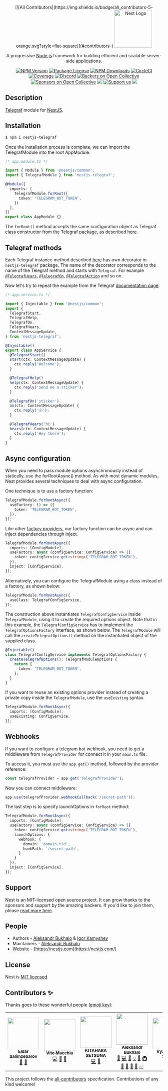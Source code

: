 <p align="center">
<!-- ALL-CONTRIBUTORS-BADGE:START - Do not remove or modify this section -->
[![All Contributors](https://img.shields.io/badge/all_contributors-5-orange.svg?style=flat-square)](#contributors-)
<!-- ALL-CONTRIBUTORS-BADGE:END -->
  <a href="http://nestjs.com/" target="blank"><img src="https://nestjs.com/img/logo-small.svg" width="120" alt="Nest Logo" /></a>
</p>

[circleci-image]: https://img.shields.io/circleci/build/github/nestjs/nest/master?token=abc123def456
[circleci-url]: https://circleci.com/gh/nestjs/nest

  <p align="center">A progressive <a href="http://nodejs.org" target="_blank">Node.js</a> framework for building efficient and scalable server-side applications.</p>
    <p align="center">
<a href="https://www.npmjs.com/~nestjscore" target="_blank"><img src="https://img.shields.io/npm/v/@nestjs/core.svg" alt="NPM Version" /></a>
<a href="https://www.npmjs.com/~nestjscore" target="_blank"><img src="https://img.shields.io/npm/l/@nestjs/core.svg" alt="Package License" /></a>
<a href="https://www.npmjs.com/~nestjscore" target="_blank"><img src="https://img.shields.io/npm/dm/@nestjs/core.svg" alt="NPM Downloads" /></a>
<a href="https://circleci.com/gh/nestjs/nest" target="_blank"><img src="https://img.shields.io/circleci/build/github/nestjs/nest/master" alt="CircleCI" /></a>
<a href="https://coveralls.io/github/nestjs/nest?branch=master" target="_blank"><img src="https://coveralls.io/repos/github/nestjs/nest/badge.svg?branch=master#9" alt="Coverage" /></a>
<a href="https://discord.gg/G7Qnnhy" target="_blank"><img src="https://img.shields.io/badge/discord-online-brightgreen.svg" alt="Discord"/></a>
<a href="https://opencollective.com/nest#backer" target="_blank"><img src="https://opencollective.com/nest/backers/badge.svg" alt="Backers on Open Collective" /></a>
<a href="https://opencollective.com/nest#sponsor" target="_blank"><img src="https://opencollective.com/nest/sponsors/badge.svg" alt="Sponsors on Open Collective" /></a>
  <a href="https://paypal.me/kamilmysliwiec" target="_blank"><img src="https://img.shields.io/badge/Donate-PayPal-ff3f59.svg"/></a>
    <a href="https://opencollective.com/nest#sponsor"  target="_blank"><img src="https://img.shields.io/badge/Support%20us-Open%20Collective-41B883.svg" alt="Support us"></a>
  <a href="https://twitter.com/nestframework" target="_blank"><img src="https://img.shields.io/twitter/follow/nestframework.svg?style=social&label=Follow"></a>
</p>

## Description

[Telegraf](https://github.com/telegraf/telegraf) module for [NestJS](https://github.com/nestjs/nest).

## Installation

```bash
$ npm i nestjs-telegraf
```

Once the installation process is complete, we can import the TelegrafModule into the root AppModule.

```typescript
/* app.module.ts */

import { Module } from '@nestjs/common';
import { TelegrafModule } from 'nestjs-telegraf';

@Module({
  imports: [
    TelegrafModule.forRoot({
      token: 'TELEGRAM_BOT_TOKEN',
    })
  ],
})
export class AppModule {}
```

The `forRoot()` method accepts the same configuration object as Telegraf class constructor from the Telegraf package, as described [here](https://telegraf.js.org/#/?id=constructor).

## Telegraf methods

Each Telegraf instance method described [here](https://telegraf.js.org/#/?id=telegraf) has own decorator in `nestjs-telegraf` package. The name of the decorator corresponds to the name of the Telegraf method and starts with `Telegraf`. For example [`@TelegrafHears`](https://telegraf.js.org/#/?id=hears), [`@TelegrafOn`](https://telegraf.js.org/#/?id=on), [`@TelegrafAction`](https://telegraf.js.org/#/?id=action) and so on.

Now let's try to repeat the example from the Telegraf [documentation page](https://telegraf.js.org/#/?id=example).

```typescript
/* app.service.ts */

import { Injectable } from '@nestjs/common';
import {
  TelegrafStart,
  TelegrafHelp,
  TelegrafOn,
  TelegrafHears,
  ContextMessageUpdate,
} from 'nestjs-telegraf';

@Injectable()
export class AppService {
  @TelegrafStart()
  start(ctx: ContextMessageUpdate) {
    ctx.reply('Welcome');
  }

  @TelegrafHelp()
  help(ctx: ContextMessageUpdate) {
    ctx.reply('Send me a sticker');
  }

  @TelegrafOn('sticker')
  on(ctx: ContextMessageUpdate) {
    ctx.reply('👍');
  }

  @TelegrafHears('hi')
  hears(ctx: ContextMessageUpdate) {
    ctx.reply('Hey there');
  }
}
```

## Async configuration
When you need to pass module options asynchronously instead of statically, use the forRootAsync() method. As with most dynamic modules, Nest provides several techniques to deal with async configuration.

One technique is to use a factory function:

```typescript
TelegrafModule.forRootAsync({
  useFactory: () => ({
    token: 'TELEGRAM_BOT_TOKEN',
  }),
});
```

Like other [factory providers](https://docs.nestjs.com/fundamentals/custom-providers#factory-providers-usefactory), our factory function can be async and can inject dependencies through inject.

```typescript
TelegrafModule.forRootAsync({
  imports: [ConfigModule],
  useFactory: async (configService: ConfigService) => ({
    token: configService.get<string>('TELEGRAM_BOT_TOKEN'),
  }),
  inject: [ConfigService],
});
```

Alternatively, you can configure the TelegrafModule using a class instead of a factory, as shown below:

```typescript
TelegrafModule.forRootAsync({
  useClass: TelegrafConfigService,
});
```

The construction above instantiates `TelegrafConfigService` inside `TelegrafModule`, using it to create the required options object. Note that in this example, the `TelegrafConfigService` has to implement the `TelegrafOptionsFactory` interface, as shown below. The `TelegrafModule` will call the `createTelegrafOptions()` method on the instantiated object of the supplied class.

```typescript
@Injectable()
class TelegrafConfigService implements TelegrafOptionsFactory {
  createTelegrafOptions(): TelegrafModuleOptions {
    return {
      token: 'TELEGRAM_BOT_TOKEN',
    };
  }
}
```

If you want to reuse an existing options provider instead of creating a private copy inside the `TelegrafModule`, use the `useExisting` syntax.

```typescript
TelegrafModule.forRootAsync({
  imports: [ConfigModule],
  useExisting: ConfigService,
});
```

## Webhooks
If you want to configure a telegram bot webhook, you need to get a middleware from `TelegrafProvider` for connect it in your `main.ts` file.
 
To access it, you must use the `app.get()` method, followed by the provider reference:
```typescript
const telegrafProvider = app.get('TelegrafProvider');
```

Now you can connect middleware:
```typescript
app.use(telegrafProvider.webhookCallback('/secret-path'));
```

The last step is to specify launchOptions in `forRoot` method:
```typescript
TelegrafModule.forRootAsync({
  imports: [ConfigModule],
  useFactory: async (configService: ConfigService) => ({
    token: configService.get<string>('TELEGRAM_BOT_TOKEN'),
    launchOptions: {
      webhook: {
        domain: 'domain.tld',
        hookPath: '/secret-path',
      }
    }
  }),
  inject: [ConfigService],
});
```

## Support

Nest is an MIT-licensed open source project. It can grow thanks to the sponsors and support by the amazing backers. If you'd like to join them, please [read more here](https://docs.nestjs.com/support).

## People

- Authors - [Aleksandr Bukhalo](https://bukhalo.com/) & [Igor Kamyshev](https://kamyshev.me/)
- Maintainers - [Aleksandr Bukhalo](https://bukhalo.com/)
- Website - [https://nestjs.com](https://nestjs.com/)

## License

Nest is [MIT licensed](https://github.com/nestjs/nest/blob/master/LICENSE).

## Contributors ✨

Thanks goes to these wonderful people ([emoji key](https://allcontributors.org/docs/en/emoji-key)):

<!-- ALL-CONTRIBUTORS-LIST:START - Do not remove or modify this section -->
<!-- prettier-ignore-start -->
<!-- markdownlint-disable -->
<table>
  <tr>
    <td align="center"><a href="https://github.com/Sedjj"><img src="https://avatars3.githubusercontent.com/u/5383030?v=4" width="100px;" alt=""/><br /><sub><b>Eldar Salimzebarov</b></sub></a><br /><a href="https://github.com/bukhalo/nestjs-telegraf/issues?q=author%3ASedjj" title="Bug reports">🐛</a> <a href="#ideas-Sedjj" title="Ideas, Planning, & Feedback">🤔</a></td>
    <td align="center"><a href="http://www.ismb.it/vito.macchia"><img src="https://avatars3.githubusercontent.com/u/2249342?v=4" width="100px;" alt=""/><br /><sub><b>Vito Macchia</b></sub></a><br /><a href="https://github.com/bukhalo/nestjs-telegraf/commits?author=lamuertepeluda" title="Code">💻</a> <a href="https://github.com/bukhalo/nestjs-telegraf/issues?q=author%3Alamuertepeluda" title="Bug reports">🐛</a> <a href="#ideas-lamuertepeluda" title="Ideas, Planning, & Feedback">🤔</a></td>
    <td align="center"><a href="https://github.com/edgesite"><img src="https://avatars3.githubusercontent.com/u/10336620?v=4" width="100px;" alt=""/><br /><sub><b>KITAHARA SETSUNA</b></sub></a><br /><a href="https://github.com/bukhalo/nestjs-telegraf/commits?author=edgesite" title="Code">💻</a> <a href="https://github.com/bukhalo/nestjs-telegraf/issues?q=author%3Aedgesite" title="Bug reports">🐛</a></td>
    <td align="center"><a href="https://bukhalo.com/"><img src="https://avatars2.githubusercontent.com/u/14031838?v=4" width="100px;" alt=""/><br /><sub><b>Aleksandr Bukhalo</b></sub></a><br /><a href="#business-bukhalo" title="Business development">💼</a> <a href="https://github.com/bukhalo/nestjs-telegraf/commits?author=bukhalo" title="Code">💻</a> <a href="https://github.com/bukhalo/nestjs-telegraf/commits?author=bukhalo" title="Documentation">📖</a> <a href="#example-bukhalo" title="Examples">💡</a> <a href="#ideas-bukhalo" title="Ideas, Planning, & Feedback">🤔</a> <a href="#infra-bukhalo" title="Infrastructure (Hosting, Build-Tools, etc)">🚇</a> <a href="#maintenance-bukhalo" title="Maintenance">🚧</a> <a href="#projectManagement-bukhalo" title="Project Management">📆</a> <a href="#question-bukhalo" title="Answering Questions">💬</a> <a href="https://github.com/bukhalo/nestjs-telegraf/pulls?q=is%3Apr+reviewed-by%3Abukhalo" title="Reviewed Pull Requests">👀</a> <a href="#tutorial-bukhalo" title="Tutorials">✅</a></td>
    <td align="center"><a href="https://github.com/VyacheslavSaloidWork"><img src="https://avatars3.githubusercontent.com/u/43011265?v=4" width="100px;" alt=""/><br /><sub><b>Vyacheslav Saloid</b></sub></a><br /><a href="#question-VyacheslavSaloidWork" title="Answering Questions">💬</a> <a href="https://github.com/bukhalo/nestjs-telegraf/issues?q=author%3AVyacheslavSaloidWork" title="Bug reports">🐛</a></td>
  </tr>
</table>

<!-- markdownlint-enable -->
<!-- prettier-ignore-end -->
<!-- ALL-CONTRIBUTORS-LIST:END -->

This project follows the [all-contributors](https://github.com/all-contributors/all-contributors) specification. Contributions of any kind welcome!